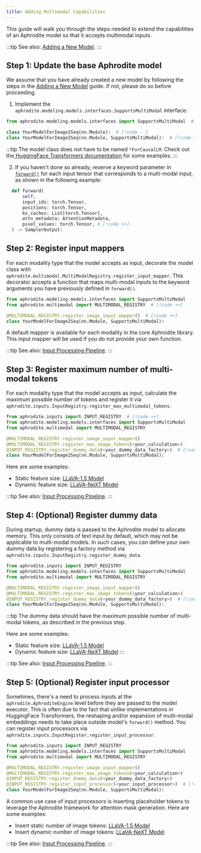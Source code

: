 ```yaml
---
title: Adding Multimodal Capabilities
---
```


This guide will walk you through the steps needed to extend the capabilities of an Aphrodite model so that it accepts multimodal inputs.

:::tip
See also: [Adding a New Model](/developer/adding-model).
:::

## Step 1: Update the base Aphrodite model
We assume that you have already created a new model by following the steps in the [Adding a New Model](/developer/adding-model) guide. If not, please do so before proceeding.

1. Implement the `aphrodite.modeling.models.interfaces.SupportsMultiModal` interface:

```py
from aphrodite.modeling.models.interfaces import SupportsMultiModal  # [!code ++]

class YourModelForImage2Seq(nn.Module):  # [!code --]
class YourModelForImage2Seq(nn.Module, SupportsMultiModal):  # [!code ++]
```

:::tip
The model class does not have to be named `*ForCausalLM`. Check out the[ HuggingFace Transformers documentation](https://huggingface.co/docs/transformers/model_doc/auto#multimodal) for some examples.
:::

2. If you haven't done so already, reserve a keyword parameter in [`forward()`](https://pytorch.org/docs/stable/generated/torch.nn.Module.html#torch.nn.Module.forward) for each input tensor that corresponds to a multi-modal input, as shown in the following example:

```py
  def forward(
      self,
      input_ids: torch.Tensor,
      positions: torch.Tensor,
      kv_caches: List[torch.Tensor],
      attn_metadata: AttentionMetadata,
      pixel_values: torch.Tensor, # [!code ++]
  ) -> SamplerOutput:
```

## Step 2: Register input mappers
For each modality type that the model accepts as input, decorate the model class with `aphrodite.multimodal.MultiModalRegistry.register_input_mapper`. This decorator accepts a function that maps multi-modal inputs to the keyword arguments you have previously defined in `forward()`.

```py
from aphrodite.modeling.models.interfaces import SupportsMultiModal
from aphrodite.multimodal import MULTIMODAL_REGISTRY  # [!code ++]

@MULTIMODAL_REGISTRY.register_image_input_mapper()  # [!code ++]
class YourModelForImage2Seq(nn.Module, SupportsMultiModal):
```

A default mapper is available for each modality in the core Aphrodite library. This input mapper will be used if you do not provide your own function.

:::tip
See also: [Input Processing Pipeline](/developer/input-processing).
:::

## Step 3: Register maximum number of multi-modal tokens

For each modality type that the model accepts as input, calculate the maximum possible number of tokens and register it via `aphrodite.inputs.InputRegistry.register_max_multimodal_tokens`.

```py
from aphrodite.inputs import INPUT_REGISTRY  # [!code ++]
from aphrodite.modeling.models.interfaces import SupportsMultiModal
from aphrodite.multimodal import MULTIMODAL_REGISTRY

@MULTIMODAL_REGISTRY.register_image_input_mapper()
@MULTIMODAL_REGISTRY.register_max_image_tokens(<your_calculation>)
@INPUT_REGISTRY.register_dummy_data(<your_dummy_data_factory>)  # [!code ++]
class YourModelForImage2Seq(nn.Module, SupportsMultiModal):
```

Here are some examples:

- Static feature size: [LLaVA-1.5 Model](https://github.com/PygmalionAI/aphrodite-engine/tree/main/aphrodite/modeling/models/llava.py)
- Dynamic feature size: [LLaVA-NeXT Model](https://github.com/PygmalionAI/aphrodite-engine/tree/main/aphrodite/modeling/models/llava_next.py)

:::tip
See also: [Input Processing Pipeline](/developer/input-processing).
:::

## Step 4: (Optional) Register dummy data
During startup, dummy data is passed to the Aphrodite model to allocate memory. This only consists of text input by default, which may not be applicable to multi-modal models. In such cases, you can define your own dummy data by registering a factory method via `aphrodite.inputs.InputRegistry.register_dummy_data`.

```py
from aphrodite.inputs import INPUT_REGISTRY
from aphrodite.modeling.models.interfaces import SupportsMultiModal
from aphrodite.multimodal import MULTIMODAL_REGISTRY

@MULTIMODAL_REGISTRY.register_image_input_mapper()
@MULTIMODAL_REGISTRY.register_max_image_tokens(<your_calculation>)
@INPUT_REGISTRY.register_dummy_data(<your_dummy_data_factory>)  # [!code ++]
class YourModelForImage2Seq(nn.Module, SupportsMultiModal):
```

:::tip
The dummy data should have the maximum possible number of multi-modal tokens, as described in the previous step.

Here are some examples:
- Static feature size: [LLaVA-1.5 Model](https://github.com/PygmalionAI/aphrodite-engine/tree/main/aphrodite/modeling/models/llava.py)
- Dynamic feature size: [LLaVA-NeXT Model](https://github.com/PygmalionAI/aphrodite-engine/tree/main/aphrodite/modeling/models/llava_next.py)
:::

:::tip
See also: [Input Processing Pipeline](/developer/input-processing).
:::

## Step 5: (Optional) Register input processor
Sometimes, there's a need to process inputs at the `aphrodite.AphroditeEngine` level before they are passed to the model executor. This is often due to the fact that unlike implementations in HuggingFace Transformers, the reshaping and/or expansion of multi-modal embeddings needs to take place outside model's `forward()` method. You can register input processors via  `aphrodite.inputs.InputRegister.register_input_processor`.

```py
from aphrodite.inputs import INPUT_REGISTRY
from aphrodite.modeling.models.interfaces import SupportsMultiModal
from aphrodite.multimodal import MULTIMODAL_REGISTRY

@MULTIMODAL_REGISTRY.register_image_input_mapper()
@MULTIMODAL_REGISTRY.register_max_image_tokens(<your_calculation>)
@INPUT_REGISTRY.register_dummy_data(<your_dummy_data_factory>)
@INPUT_REGISTRY.register_input_processor(<your_input_processor>)  # [!code ++]
class YourModelForImage2Seq(nn.Module, SupportsMultiModal):
```

A common use case of input processors is inserting placeholder tokens to leverage the Aphrodite framework for attention mask generation. Here are some examples:

- Insert static number of image tokens: [LLaVA-1.5 Model](https://github.com/PygmalionAI/aphrodite-engine/tree/main/aphrodite/modeling/models/llava.py)
- Insert dynamic number of image tokens: [LLaVA-NeXT Model](https://github.com/PygmalionAI/aphrodite-engine/tree/main/aphrodite/modeling/models/llava_next.py)

:::tip
See also: [Input Processing Pipeline](/developer/input-processing).
:::